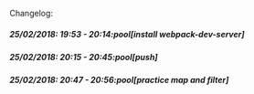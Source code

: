 Changelog:

##### 25/02/2018: 19:53 - 20:14:pool[install webpack-dev-server]

##### 25/02/2018: 20:15 - 20:45:pool[push]

##### 25/02/2018: 20:47 - 20:56:pool[practice map and filter]
